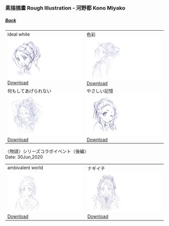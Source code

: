 ### 素描插畫 Rough Illustration - 河野都 Kono Miyako
##### [Back](../Rough%20Illustration.html)

<table>
 <tr>
<td>ideal white<br>
 <img src="../../../../Album/Nanaon/Rough%20Illustration/RoughIllustration_13200011.png" width="vw"><br>
 <a href="https://github.com/LYHPandaKing/227PhotoBackup/raw/master/Album/Nanaon/Rough%20Illustration/RoughIllustration_13200011.png">Download</a></td>
<td>色彩<br>
 <img src="../../../../Album/Nanaon/Rough%20Illustration/RoughIllustration_13200018.png" width="vw"><br>
 <a href="https://github.com/LYHPandaKing/227PhotoBackup/raw/master/Album/Nanaon/Rough%20Illustration/RoughIllustration_13200018.png">Download</a></td>
 </tr>
 <tr>
<td>何もしてあげられない<br>
 <img src="../../../../Album/Nanaon/Rough%20Illustration/RoughIllustration_13100014.png" width="vw"><br>
 <a href="https://github.com/LYHPandaKing/227PhotoBackup/raw/master/Album/Nanaon/Rough%20Illustration/RoughIllustration_13100014.png">Download</a></td>
<td>やさしい記憶<br>
 <img src="../../../../Album/Nanaon/Rough%20Illustration/RoughIllustration_13100005.png" width="vw"><br>
 <a href="https://github.com/LYHPandaKing/227PhotoBackup/raw/master/Album/Nanaon/Rough%20Illustration/RoughIllustration_13100005.png">Download</a></td>
 </tr>
</table>

〈物語〉シリーズコラボイベント〈後編〉<br>
Date: 30Jun,2020<br>

<table>
 <tr>
<td>ambivalent world<br>
 <img src="../../../../Album/Nanaon/Rough%20Illustration/20200630_〈物語〉シリーズコラボイベント〈後編〉/RoughIllustration_13200023.png" width="vw"><br>
 <a href="https://github.com/LYHPandaKing/227PhotoBackup/raw/master/Album/Nanaon/20200630_〈物語〉シリーズコラボイベント〈後編〉/Rough%20Illustration/RoughIllustration_13200023.png">Download</a></td>
<td>ナギイチ<br>
 <img src="../../../../Album/Nanaon/Rough%20Illustration/20200630_〈物語〉シリーズコラボイベント〈後編〉/RoughIllustration_13200029.png" width="vw"><br>
 <a href="https://github.com/LYHPandaKing/227PhotoBackup/raw/master/Album/Nanaon/20200630_〈物語〉シリーズコラボイベント〈後編〉/Rough%20Illustration/RoughIllustration_13200029.png">Download</a></td>
 </tr>
</table>
